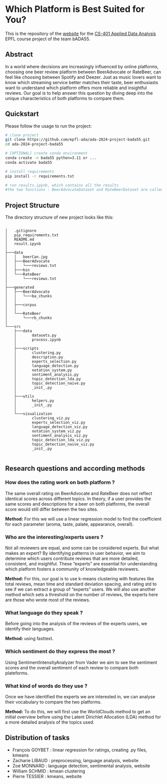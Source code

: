 # Which Platform is Best Suited for You?

This is the repository of the <a href="https://zaclibaud.github.io/bADA55.github.io/" target="_blank" rel="noopener noreferrer">website</a> for the <a href="https://edu.epfl.ch/coursebook/fr/applied-data-analysis-CS-401" target="_blank" rel="noopener noreferrer">CS-401 Applied Data Analysis</a> EPFL course project of the team bADA55.

## Abstract

In a world where decisions are increasingly influenced by online platforms, choosing one beer review platform between BeerAdvocate or RateBeer, can feel like choosing between Spotify and Deezer. Just as music lovers want to know which streaming service better matches their taste, beer enthusiasts want to understand which platform offers more reliable and insightful reviews. Our goal is to help answer this question by diving deep into the unique characteristics of both platforms to compare them.

## Quickstart

Please follow the usage to run the project:
```bash
# clone project
git clone https://github.com/epfl-ada/ada-2024-project-bada55.git
cd ada-2024-project-bada55

# [OPTIONAL] create conda environment
conda create -n bada55 python=3.11 or ...
conda activate bada55

# install requirements
pip install -r requirements.txt

# run results.ipynb, which contains all the results 
#the two functions : BeerAdvocateDataset and RateBeerDataset are called at the beginning to preprocess both datasets
```

## Project Structure

The directory structure of new project looks like this:

<code>
│   .gitignore
│   pip_requirements.txt
│   README.md
│   result.ipynb
│
├───data
│   │   beerCan.jpg
│   ├───BeerAdvocate
│   │   └───reviews.txt
│   ├───bin
│   └───RateBeer
│       └───reviews.txt
│
├───generated
│   ├───BeerAdvocate
│   │   └───ba_chunks
│   │
│   ├───corpus
│   │
│   └───RateBeer
│       └───rb_chunks
│
└───src
    ├───data
    │       datasets.py
    │       process.ipynb
    │
    ├───scripts
    │       clustering.py
    │       description.py
    │       experts_selection.py
    │       language_detection.py
    │       notation_system.py
    │       sentiment_analysis.py
    │       topic_detection_lda.py
    │       topic_detection_naive.py
    │       _init_.py
    │
    ├───utils
    │       helpers.py
    │       _init_.py
    │
    └───visualization
            clustering_viz.py
            experts_selection_viz.py
            language_detection_viz.py
            notation_system_viz.py
            sentiment_analysis_viz.py
            topic_detection_lda_viz.py
            topic_detection_naive_viz.py
            _init_.py

</code>

## Research questions and according methods

### How does the rating work on both platform ?
The same overall rating on BeerAdvocate and RateBeer does not reflect identical scores across different topics. In theory, if a user provides the same scores and descriptions for a beer on both platforms, the overall score would still differ between the two sites.

**Method:** For this we will use a linear regression model to find the coefficient for each parameter (aroma, taste, palate, appearance, overall).

### Who are the interesting/experts users ?

Not all reviewers are equal, and some can be considered experts. But what makes an expert? By identifying patterns in user behavior, we aim to determine which users contribute reviews that are more detailed, consistent, and insightful. These “experts” are essential for understanding which platform fosters a community of knowledgeable reviewers.

**Method:** For this, our goal is to use k-means clustering with features like total reviews, mean time and standard deviation spacing, and rating std to see if we can extract a group of “experts” users. 
We will also use another method which sets a threshold on the number of reviews, the experts here are those who wrote most of the reviews.

### What language do they speak ?

Before going into the analysis of the reviews of the experts users, we identify their languages.

**Method:** using fasttext.

### Which sentiment do they express the most ?

Using SentimentIntensityAnalyzer from Vader we aim to see the sentiment scores and the overall sentiment of each review to compare both plateforms.

### What kind of words do they use ?

Once we have identified the experts we are interested in, we can analyse their vocabulary to compare the two platforms. 

**Method:** To do this, we will first use the WorldClouds method to get an initial overview before using the Latent Dirichlet Allocation (LDA) method for a more detailed analysis of the topics used.

## Distribution of tasks

- François GOYBET : linear regression for ratings, creating .py files, kmeans
- Zacharie LIBAUD : preprocessing, language analysis, website
- Zoé MONNARD : language detection, sentimental analysis, website
- William SCHMID : kmean clustering
- Pierre TESSIER : kmeans, website
